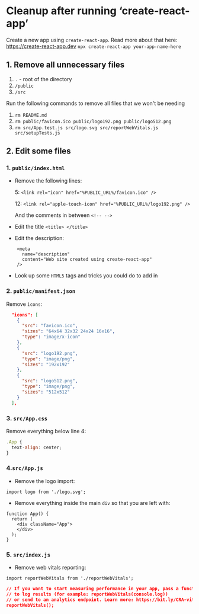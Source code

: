 # Cleanup after running ‘create-react-app’

Create a new app using `create-react-app`. Read more about that here: https://create-react-app.dev
`npx create-react-app your-app-name-here`

## 1. Remove all unnecessary files

1. `.` - root of the directory
2. `/public`
3. `/src`

Run the following commands to remove all files that we won't be needing

1. `rm README.md`
2. `rm public/favicon.ico public/logo192.png public/logo512.png`
3. `rm src/App.test.js src/logo.svg src/reportWebVitals.js src/setupTests.js`

## 2. Edit some files

### 1. `public/index.html`

- Remove the following lines:

  5: `<link rel="icon" href="%PUBLIC_URL%/favicon.ico" />`
  
  12: `<link rel="apple-touch-icon" href="%PUBLIC_URL%/logo192.png" />`

  And the comments in between `<!-- -->`

- Edit the title `<title> </title>`

- Edit the description:

```
    <meta
      name="description"
      content="Web site created using create-react-app"
    />
```

- Look up some `HTML5` tags and tricks you could do to add in

### 2. `public/manifest.json`

Remove `icons`:

```json
  "icons": [
    {
      "src": "favicon.ico",
      "sizes": "64x64 32x32 24x24 16x16",
      "type": "image/x-icon"
    },
    {
      "src": "logo192.png",
      "type": "image/png",
      "sizes": "192x192"
    },
    {
      "src": "logo512.png",
      "type": "image/png",
      "sizes": "512x512"
    }
  ],
```

### 3. `src/App.css`

Remove everything below line 4:

```js
.App {
  text-align: center;
}
```

### 4.`src/App.js`

- Remove the logo import:

`import logo from './logo.svg';`

- Remove everything inside the main `div` so that you are left with:

```
function App() {
  return (
    <div className="App">
    </div>
  );
}
```

### 5. `src/index.js`

- Remove web vitals reporting:

`import reportWebVitals from './reportWebVitals';`

```json
// If you want to start measuring performance in your app, pass a function
// to log results (for example: reportWebVitals(console.log))
// or send to an analytics endpoint. Learn more: https://bit.ly/CRA-vitals
reportWebVitals();
```
